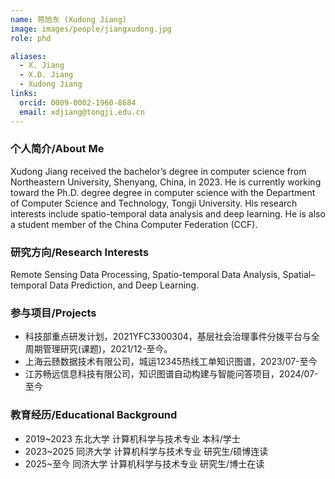```yaml
---
name: 蒋旭东 (Xudong Jiang)
image: images/people/jiangxudong.jpg
role: phd

aliases:
  - X. Jiang
  - X.D. Jiang
  - Xudong Jiang
links:
  orcid: 0009-0002-1960-8684
  email: xdjiang@tongji.edu.cn
---
```


### 个人简介/About Me
Xudong Jiang received the bachelor’s degree in computer science from Northeastern University, Shenyang, China, in 2023. He is currently working toward the Ph.D. degree degree in computer science with the Department of Computer Science and Technology, Tongji University. His research interests include spatio-temporal data analysis and deep learning. He is also a student member of the China Computer Federation (CCF).

### 研究方向/Research Interests
Remote Sensing Data Processing, Spatio-temporal Data Analysis, Spatial–temporal Data Prediction, and Deep Learning.

### 参与项目/Projects
- 科技部重点研发计划，2021YFC3300304，基层社会治理事件分拨平台与全周期管理研究(课题)，2021/12-至今。
- 上海云赜数据技术有限公司，城运12345热线工单知识图谱，2023/07-至今
- 江苏畅远信息科技有限公司，知识图谱自动构建与智能问答项目，2024/07-至今

### 教育经历/Educational Background
- 2019~2023 东北大学 计算机科学与技术专业 本科/学士
- 2023~2025 同济大学 计算机科学与技术专业 研究生/硕博连读
- 2025~至今 同济大学 计算机科学与技术专业 研究生/博士在读

